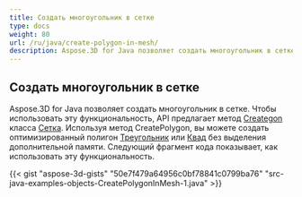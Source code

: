```yaml
---
title: Создать многоугольник в сетке
type: docs
weight: 80
url: /ru/java/create-polygon-in-mesh/
description: Aspose.3D for Java позволяет создать многоугольник в сетке.
---
```

##  **Создать многоугольник в сетке**
Aspose.3D for Java позволяет создать многоугольник в сетке. Чтобы использовать эту функциональность, API предлагает метод [Creategon](https://reference.aspose.com/3d/java/com.aspose.threed/Mesh#createPolygon-int-int-int-) класса [Сетка](https://reference.aspose.com/3d/java/com.aspose.threed/Mesh). Используя метод CreatePolygon, вы можете создать оптимизированный полигон [Треугольник](https://reference.aspose.com/3d/java/com.aspose.threed/Mesh#createPolygon-int-int-int-) или [Квад](https://reference.aspose.com/3d/java/com.aspose.threed/Mesh#createPolygon-int-int-int-int-) без выделения дополнительной памяти. Следующий фрагмент кода показывает, как использовать эту функциональность.



{{< gist "aspose-3d-gists" "50e7f479a64956c0bf78841c0799ba76" "src-java-examples-objects-CreatePolygonInMesh-1.java" >}}
